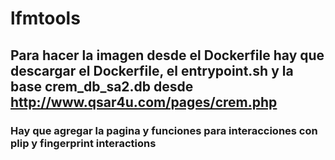 # lfmtools

## Para hacer la imagen desde el Dockerfile hay que descargar el Dockerfile, el entrypoint.sh y la base crem_db_sa2.db desde http://www.qsar4u.com/pages/crem.php


### Hay que agregar la pagina y funciones para interacciones con plip y fingerprint interactions
